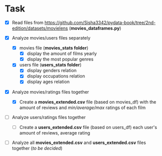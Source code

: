# Task
- [x] Read files from https://github.com/Sisha3342/pydata-book/tree/2nd-edition/datasets/movielens 
(**movies_dataframes.py**)

- [x] Analyze movies/users files separately
    - [x] movies file (**movies_stats folder**)
        - [x] display the amount of films yearly
        - [x] display the most popular genres
    - [x] users file (**users_stats folder**)
		- [x] display genders relation
		- [x] display occupations relation
		- [x] display ages relation
- [x] Analyze movies/ratings files together
    - [x] Create a **movies_extended.csv** file (based on movies_df) with the amount of reviews and *min/average/max* ratings of each film
- [ ] Analyze users/ratings files together
    - [ ] Create a **users_extended.csv** file (based on users_df) each user's amount of reviews, average rating
 - [ ] Analyze all **movies_extended.csv** and **users_extended.csv** files together (*to be decided*) 